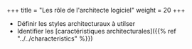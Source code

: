 +++
title = "Les rôle de l'architecte logiciel"
weight = 20
+++

- Définir les styles architecturaux à utilser
- Identifier les [caractéristiques architecturales]({{% ref "../../characteristics" %}})
